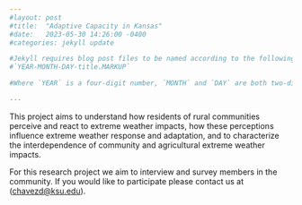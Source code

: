 ```yaml
---
#layout: post
#title:  "Adaptive Capacity in Kansas"
#date:   2023-05-30 14:26:00 -0400
#categories: jekyll update

#Jekyll requires blog post files to be named according to the following format:
#`YEAR-MONTH-DAY-title.MARKUP`

#Where `YEAR` is a four-digit number, `MONTH` and `DAY` are both two-digit numbers, and `MARKUP` is the file extension representing the format used in the file. After that, include the necessary front matter. Take a look at the source for this post to get an idea about how it works.

---
```

This project aims to understand how residents of rural communities perceive and react to extreme weather impacts, how these perceptions influence extreme weather response and adaptation, and to characterize the interdependence of community and agricultural extreme weather impacts.

For this research project we aim to interview and survey members in the community. If you would like to participate please contact us at (chavezd@ksu.edu).

